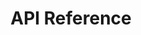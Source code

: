 ---
includes:
  - introduction
  - rest
  - websocket

title: API Reference

language_tabs:
  - javascript
---